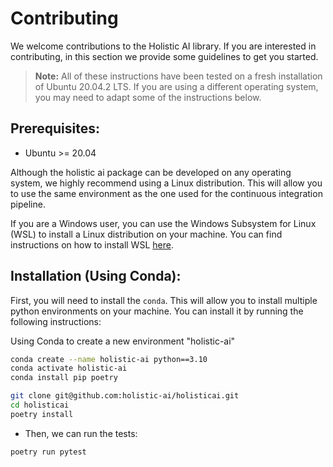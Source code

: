 # **Contributing**

We welcome contributions to the Holistic AI library. If you are interested in contributing, in this section we provide some guidelines to get you started.

> **Note:** All of these instructions have been tested on a fresh installation of Ubuntu 20.04.2 LTS. If you are using a different operating system, you may need to adapt some of the instructions below.

## **Prerequisites:**

- Ubuntu >= 20.04
  
Although the holistic ai package can be developed on any operating system, we highly recommend using a Linux distribution. This will allow you to use the same environment as the one used for the continuous integration pipeline.

If you are a Windows user, you can use the Windows Subsystem for Linux (WSL) to install a Linux distribution on your machine. You can find instructions on how to install WSL [here](https://docs.microsoft.com/en-us/windows/wsl/install-win10).


## **Installation (Using Conda):**

First, you will need to install the `conda`. This will allow you to install multiple python environments on your machine. You can install it by running the following instructions:

Using Conda to create a new environment "holistic-ai"

```bash
conda create --name holistic-ai python==3.10
conda activate holistic-ai
conda install pip poetry

git clone git@github.com:holistic-ai/holisticai.git
cd holisticai
poetry install
```

- Then, we can run the tests:

```bash
poetry run pytest
```
